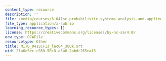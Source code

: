 ```yaml
---
content_type: resource
description: ''
file: /media/courses/6-041sc-probabilistic-systems-analysis-and-applied-probability-fall-2013/21a6e5ecc85050c8a3a62abdc265ca16_MIT6_041SCF13_lec04_300k.vtt
file_type: application/x-subrip
learning_resource_types: []
license: https://creativecommons.org/licenses/by-nc-sa/4.0/
ocw_type: OCWFile
resourcetype: Other
title: MIT6_041SCF13_lec04_300k.srt
uid: 21a6e5ec-c850-50c8-a3a6-2abdc265ca16
---
```

